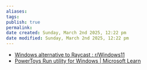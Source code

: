 ```yaml
---
aliases: 
tags: 
publish: true
permalink:
date created: Sunday, March 2nd 2025, 12:22 pm
date modified: Sunday, March 2nd 2025, 12:22 pm
---
```


- [Windows alternative to Raycast : r/Windows11](https://www.reddit.com/r/Windows11/comments/1d2kjcw/windows_alternative_to_raycast/ "Windows alternative to Raycast : r/Windows11")
- [PowerToys Run utility for Windows | Microsoft Learn](https://learn.microsoft.com/en-us/windows/powertoys/run "PowerToys Run utility for Windows | Microsoft Learn")